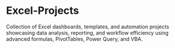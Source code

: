 # Excel-Projects
Collection of Excel dashboards, templates, and automation projects showcasing data analysis, reporting, and workflow efficiency using advanced formulas, PivotTables, Power Query, and VBA.
